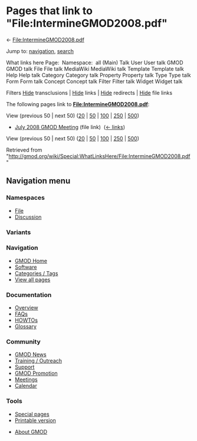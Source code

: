 <div id="mw-page-base" class="noprint">

</div>

<div id="mw-head-base" class="noprint">

</div>

<div id="content" class="mw-body" role="main">

<span id="top"></span>

<div id="mw-js-message" style="display:none;">

</div>



# <span dir="auto">Pages that link to "File:IntermineGMOD2008.pdf"</span>

<div id="bodyContent">

<div id="contentSub">

←
[File:IntermineGMOD2008.pdf](/wiki/File:IntermineGMOD2008.pdf "File:IntermineGMOD2008.pdf")

</div>

<div id="jump-to-nav" class="mw-jump">

Jump to: [navigation](#mw-navigation), [search](#p-search)

</div>

<div id="mw-content-text">

What links here Page:  Namespace:  all (Main) Talk User User talk GMOD
GMOD talk File File talk MediaWiki MediaWiki talk Template Template talk
Help Help talk Category Category talk Property Property talk Type Type
talk Form Form talk Concept Concept talk Filter Filter talk Widget
Widget talk

Filters
[Hide](/mediawiki/index.php?title=Special:WhatLinksHere/File:IntermineGMOD2008.pdf&hidetrans=1 "Special:WhatLinksHere/File:IntermineGMOD2008.pdf")
transclusions \|
[Hide](/mediawiki/index.php?title=Special:WhatLinksHere/File:IntermineGMOD2008.pdf&hidelinks=1 "Special:WhatLinksHere/File:IntermineGMOD2008.pdf")
links \|
[Hide](/mediawiki/index.php?title=Special:WhatLinksHere/File:IntermineGMOD2008.pdf&hideredirs=1 "Special:WhatLinksHere/File:IntermineGMOD2008.pdf")
redirects \|
[Hide](/mediawiki/index.php?title=Special:WhatLinksHere/File:IntermineGMOD2008.pdf&hideimages=1 "Special:WhatLinksHere/File:IntermineGMOD2008.pdf")
file links

The following pages link to
**[File:IntermineGMOD2008.pdf](/wiki/File:IntermineGMOD2008.pdf "File:IntermineGMOD2008.pdf")**:

View (previous 50 \| next 50)
([20](/mediawiki/index.php?title=Special:WhatLinksHere/File:IntermineGMOD2008.pdf&limit=20 "Special:WhatLinksHere/File:IntermineGMOD2008.pdf")
\|
[50](/mediawiki/index.php?title=Special:WhatLinksHere/File:IntermineGMOD2008.pdf&limit=50 "Special:WhatLinksHere/File:IntermineGMOD2008.pdf")
\|
[100](/mediawiki/index.php?title=Special:WhatLinksHere/File:IntermineGMOD2008.pdf&limit=100 "Special:WhatLinksHere/File:IntermineGMOD2008.pdf")
\|
[250](/mediawiki/index.php?title=Special:WhatLinksHere/File:IntermineGMOD2008.pdf&limit=250 "Special:WhatLinksHere/File:IntermineGMOD2008.pdf")
\|
[500](/mediawiki/index.php?title=Special:WhatLinksHere/File:IntermineGMOD2008.pdf&limit=500 "Special:WhatLinksHere/File:IntermineGMOD2008.pdf"))

- [July 2008 GMOD
  Meeting](/wiki/July_2008_GMOD_Meeting "July 2008 GMOD Meeting") (file
  link) ‎ <span class="mw-whatlinkshere-tools">([←
  links](/mediawiki/index.php?title=Special:WhatLinksHere&target=July+2008+GMOD+Meeting "Special:WhatLinksHere"))</span>

View (previous 50 \| next 50)
([20](/mediawiki/index.php?title=Special:WhatLinksHere/File:IntermineGMOD2008.pdf&limit=20 "Special:WhatLinksHere/File:IntermineGMOD2008.pdf")
\|
[50](/mediawiki/index.php?title=Special:WhatLinksHere/File:IntermineGMOD2008.pdf&limit=50 "Special:WhatLinksHere/File:IntermineGMOD2008.pdf")
\|
[100](/mediawiki/index.php?title=Special:WhatLinksHere/File:IntermineGMOD2008.pdf&limit=100 "Special:WhatLinksHere/File:IntermineGMOD2008.pdf")
\|
[250](/mediawiki/index.php?title=Special:WhatLinksHere/File:IntermineGMOD2008.pdf&limit=250 "Special:WhatLinksHere/File:IntermineGMOD2008.pdf")
\|
[500](/mediawiki/index.php?title=Special:WhatLinksHere/File:IntermineGMOD2008.pdf&limit=500 "Special:WhatLinksHere/File:IntermineGMOD2008.pdf"))

</div>

<div class="printfooter">

Retrieved from
"<http://gmod.org/wiki/Special:WhatLinksHere/File:IntermineGMOD2008.pdf>"

</div>

<div id="catlinks" class="catlinks catlinks-allhidden">

</div>

<div class="visualClear">

</div>

</div>

</div>

<div id="mw-navigation">

## Navigation menu

<div id="mw-head">



<div id="left-navigation">

<div id="p-namespaces" class="vectorTabs" role="navigation"
aria-labelledby="p-namespaces-label">

### Namespaces

- <span id="ca-nstab-image"><a href="/wiki/File:IntermineGMOD2008.pdf" accesskey="c"
  title="View the file page [c]">File</a></span>
- <span id="ca-talk"><a
  href="/mediawiki/index.php?title=File_talk:IntermineGMOD2008.pdf&amp;action=edit&amp;redlink=1"
  accesskey="t"
  title="Discussion about the content page [t]">Discussion</a></span>

</div>

<div id="p-variants" class="vectorMenu emptyPortlet" role="navigation"
aria-labelledby="p-variants-label">

### 

### Variants[](#)

<div class="menu">

</div>

</div>

</div>





</div>

</div>

</div>

<div id="mw-panel">

<div id="p-logo" role="banner">

<a href="/wiki/Main_Page"
style="background-image: url(http://gmod.org/images/GMOD-cogs.png);"
title="Visit the main page"></a>

</div>

<div id="p-Navigation" class="portal" role="navigation"
aria-labelledby="p-Navigation-label">

### Navigation

<div class="body">

- <span id="n-GMOD-Home">[GMOD Home](/wiki/Main_Page)</span>
- <span id="n-Software">[Software](/wiki/GMOD_Components)</span>
- <span id="n-Categories-.2F-Tags">[Categories /
  Tags](/wiki/Categories)</span>
- <span id="n-View-all-pages">[View all
  pages](/wiki/Special:AllPages)</span>

</div>

</div>

<div id="p-Documentation" class="portal" role="navigation"
aria-labelledby="p-Documentation-label">

### Documentation

<div class="body">

- <span id="n-Overview">[Overview](/wiki/Overview)</span>
- <span id="n-FAQs">[FAQs](/wiki/Category:FAQ)</span>
- <span id="n-HOWTOs">[HOWTOs](/wiki/Category:HOWTO)</span>
- <span id="n-Glossary">[Glossary](/wiki/Glossary)</span>

</div>

</div>

<div id="p-Community" class="portal" role="navigation"
aria-labelledby="p-Community-label">

### Community

<div class="body">

- <span id="n-GMOD-News">[GMOD News](/wiki/GMOD_News)</span>
- <span id="n-Training-.2F-Outreach">[Training /
  Outreach](/wiki/Training_and_Outreach)</span>
- <span id="n-Support">[Support](/wiki/Support)</span>
- <span id="n-GMOD-Promotion">[GMOD
  Promotion](/wiki/GMOD_Promotion)</span>
- <span id="n-Meetings">[Meetings](/wiki/Meetings)</span>
- <span id="n-Calendar">[Calendar](/wiki/Calendar)</span>

</div>

</div>

<div id="p-tb" class="portal" role="navigation"
aria-labelledby="p-tb-label">

### Tools

<div class="body">

- <span id="t-specialpages"><a href="/wiki/Special:SpecialPages" accesskey="q"
  title="A list of all special pages [q]">Special pages</a></span>
- <span id="t-print"><a
  href="/mediawiki/index.php?title=Special:WhatLinksHere/File:IntermineGMOD2008.pdf&amp;printable=yes"
  rel="alternate" accesskey="p"
  title="Printable version of this page [p]">Printable version</a></span>

</div>

</div>

</div>

</div>

<div id="footer" role="contentinfo">

- <span id="footer-places-about">[About
  GMOD](/wiki/GMOD:About "GMOD:About")</span>

<!-- -->






</div>
